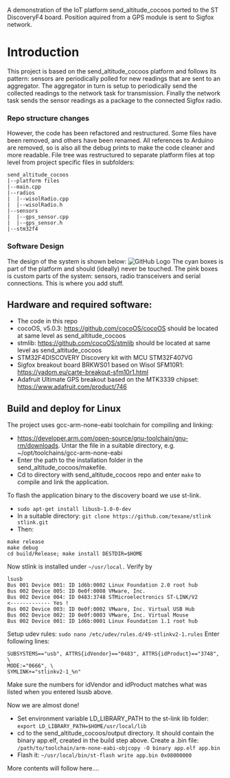 A demonstration of the IoT platform send_altitude_cocoos ported to the ST DiscoveryF4 board. Position aquired from a GPS module is sent to Sigfox network.

# Introduction
This project is based on the send_altitude_cocoos platform and follows its pattern: sensors are periodically polled for new readings that are sent to an aggregator. The aggregator in turn is setup to periodically send the collected readings to the network task for transmission. Finally the network task sends the sensor readings as a package to the connected Sigfox radio.

### Repo structure changes
However, the code has been refactored and restructured. Some files have been removed, and others have been renamed. All references to Arduino are removed, so is also all the debug prints to make the code cleaner and more readable. File tree was restructured to separate platform files at top level from project specific files in subfolders:
```
send_altitude_cocoos
|--platform files
|--main.cpp
|--radios
|  |--wisolRadio.cpp
|  |--wisolRadio.h
|--sensors
|  |--gps_sensor.cpp
|  |--gps_sensor.h
|--stm32f4
```

### Software Design
The design of the system is shown below:
![GitHub Logo](https://github.com/lupyuen/send_altitude_cocoos/blob/discoveryF4/send_altitude_cocoos.png)
The cyan boxes is part of the platform and should (ideally) never be touched.
The pink boxes is custom parts of the system: sensors, radio transceivers and serial connections. This is where you add stuff.
  
## Hardware and required software:

 - The code in this repo
 - cocoOS, v5.0.3: https://github.com/cocoOS/cocoOS should be located at same level as send_altitude_cocoos
 - stmlib: https://github.com/cocoOS/stmlib should be located at same level as send_altitude_cocoos
 - STM32F4DISCOVERY Discovery kit with MCU STM32F407VG
 - Sigfox breakout board BRKWS01 based on Wisol SFM10R1: https://yadom.eu/carte-breakout-sfm10r1.html
 - Adafruit Ultimate GPS breakout based on the MTK3339 chipset: https://www.adafruit.com/product/746
 
## Build and deploy for Linux
The project uses gcc-arm-none-eabi toolchain for compiling and linking:
 - https://developer.arm.com/open-source/gnu-toolchain/gnu-rm/downloads. Untar the file in a suitable directory, e.g. ~/opt/toolchains/gcc-arm-none-eabi
 - Enter the path to the installation folder in the send_altitude_cocoos/makefile.
 - Cd to directory with send_altitude_cocoos repo and enter `make` to compile and link the application.
 
 To flash the application binary to the discovery board we use st-link. 
  - `sudo apt-get install libusb-1.0-0-dev`
  - In a suitable directory: `git clone https://github.com/texane/stlink stlink.git`
   - Then:
  ```cd stlink.git
make release
make debug
cd build/Release; make install DESTDIR=$HOME
```
Now stlink is installed under `~/usr/local.`
Verify by
```
lsusb
Bus 001 Device 001: ID 1d6b:0002 Linux Foundation 2.0 root hub
Bus 002 Device 005: ID 0e0f:0008 VMware, Inc. 
Bus 002 Device 004: ID 0483:3748 STMicroelectronics ST-LINK/V2           <------------- Yes ! 
Bus 002 Device 003: ID 0e0f:0002 VMware, Inc. Virtual USB Hub
Bus 002 Device 002: ID 0e0f:0003 VMware, Inc. Virtual Mouse
Bus 002 Device 001: ID 1d6b:0001 Linux Foundation 1.1 root hub
```

Setup udev rules: `sudo nano /etc/udev/rules.d/49-stlinkv2-1.rules`
Enter following lines:
```
SUBSYSTEMS=="usb", ATTRS{idVendor}=="0483", ATTRS{idProduct}=="3748", \
MODE:="0666", \
SYMLINK+="stlinkv2-1_%n"
```
Make sure the numbers for idVendor and idProduct matches what was listed when you entered lsusb above.

Now we are almost done!

 - Set environment variable LD_LIBRARY_PATH to the st-link lib folder:
 `export LD_LIBRARY_PATH=$HOME/usr/local/lib`
 - cd to the send_altitude_cocoos/output directory. It should contain the binary app.elf, created in the build step above. Create a .bin file: 
 `/path/to/toolchain/arm-none-eabi-objcopy -O binary app.elf app.bin`
 - Flash it: `~/usr/local/bin/st-flash write app.bin 0x08000000` 

 More contents will follow here....
